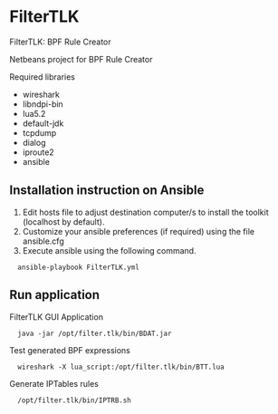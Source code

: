 # FilterTLK
FilterTLK: BPF Rule Creator

Netbeans project for BPF Rule Creator

Required libraries

* wireshark
* libndpi-bin
* lua5.2
* default-jdk
* tcpdump
* dialog
* iproute2
* ansible


## Installation instruction on Ansible

1. Edit hosts file to adjust destination computer/s to install the toolkit (localhost by default).
2. Customize your ansible preferences (if required) using the file ansible.cfg
3. Execute ansible using the following command.

```
  ansible-playbook FilterTLK.yml 
```

## Run application

FilterTLK GUI Application

```
  java -jar /opt/filter.tlk/bin/BDAT.jar
```
Test generated BPF expressions

```
  wireshark -X lua_script:/opt/filter.tlk/bin/BTT.lua
```

Generate IPTables rules

```
  /opt/filter.tlk/bin/IPTRB.sh
```
